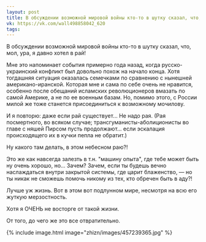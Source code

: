 ```yaml
---
layout: post
title: В обсуждении возможной мировой войны кто-то в шутку сказал, что, мол, ура, я давно хотел в рай!
vk: https://vk.com/wall498858042_620
tags:
---
```

В обсуждении возможной мировой войны кто-то в шутку сказал, что, мол, ура, я давно хотел в рай!

Мне это напоминает события примерно года назад, когда русско-украинский конфликт был довольно похож на начало конца. Хотя тогдашняя ситуация оказалась семечками по сравнению с нынешней американо-иранской. Которая мне и сама по себе очень не нравится, особенно после обещаний исламских революционеров вмазать по самой Америке, а не по ее военным базам. Но, помимо этого, с России милой же тоже станется присоединиться к возможному мочилову.

И я повторю: даже если рай существует... Не надо рая. (Рая посмертного, во всяком случае; трансгуманисты-аболиционисты во главе с няшей Пирсом пусть продолжают... если эскалация происходящего их в кучки пепла не обратит.)

Ну какого там делать, в этом небесном раю?!

Это же как навсегда залезть в т.н. "машину опыта", где тебе может быть ну очень хорошо, но... Зачем? Зачем, если ты будешь вечно наслаждаться внутри закрытой системы, где царит блаженство, — но ты никак не сможешь помочь никому из тех, кто обречен быть в аду?!

Лучше уж жизнь. Вот в этом вот подлунном мире, несмотря на всю его жуткую мерзостность.

Хотя я ОЧЕНЬ не восторге от такой жизни. 

От того, до чего же это все отвратительно.

{% include image.html image="zhizn/images/457239365.jpg" %}